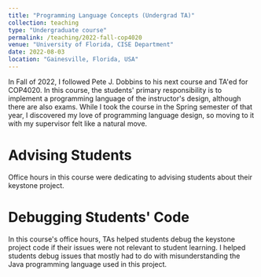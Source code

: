 ```yaml
---
title: "Programming Language Concepts (Undergrad TA)"
collection: teaching
type: "Undergraduate course"
permalink: /teaching/2022-fall-cop4020
venue: "University of Florida, CISE Department"
date: 2022-08-03
location: "Gainesville, Florida, USA"
---
```


In Fall of 2022, I followed Pete J. Dobbins to his next course and TA'ed for COP4020.
In this course, the students' primary responsibility is to implement a programming language of the instructor's design, although there are also exams.
While I took the course in the Spring semester of that year, I discovered my love of programming language design, so moving to it with my supervisor felt like a natural move.

Advising Students
======
Office hours in this course were dedicating to advising students about their keystone project.

Debugging Students' Code
======
In this course's office hours, TAs helped students debug the keystone project code if their issues were not relevant to student learning.
I helped students debug issues that mostly had to do with misunderstanding the Java programming language used in this project.
